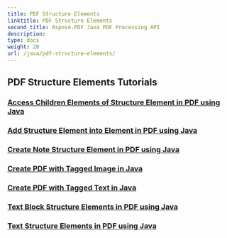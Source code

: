 ```yaml
---
title: PDF Structure Elements
linktitle: PDF Structure Elements
second_title: Aspose.PDF Java PDF Processing API
description: 
type: docs
weight: 20
url: /java/pdf-structure-elements/
---
```


## PDF Structure Elements Tutorials
### [Access Children Elements of Structure Element in PDF using Java](./access-children-elements-of-structure-element-in-pdf-using-java/)
### [Add Structure Element into Element in PDF using Java](./add-structure-element-into-element-in-pdf-using-java/)
### [Create Note Structure Element in PDF using Java](./create-note-structure-element-in-pdf-using-java/)
### [Create PDF with Tagged Image in Java](./create-pdf-with-tagged-image-in-java/)
### [Create PDF with Tagged Text in Java](./create-pdf-with-tagged-text-in-java/)
### [Text Block Structure Elements in PDF using Java](./text-block-structure-elements-in-pdf-using-java/)
### [Text Structure Elements in PDF using Java](./text-structure-elements-in-pdf-using-java/)